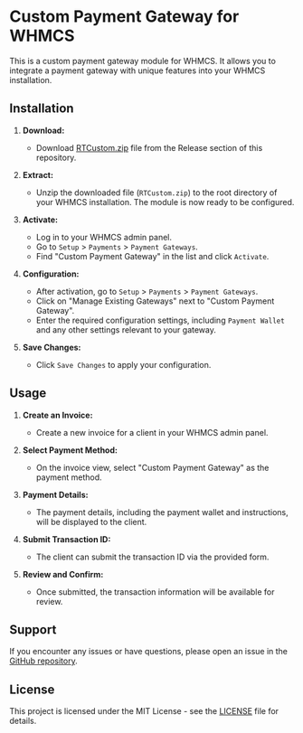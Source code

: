 # Custom Payment Gateway for WHMCS

This is a custom payment gateway module for WHMCS. It allows you to integrate a payment gateway with unique features into your WHMCS installation.

## Installation

1. **Download:**
   - Download [RTCustom.zip](https://github.com/rtraselbd/WHMCSCustomGateway/releases/download/v1.0.0/RTCustom.zip) file from the Release section of this repository.

2. **Extract:**
   - Unzip the downloaded file (`RTCustom.zip`) to the root directory of your WHMCS installation. The module is now ready to be configured.

3. **Activate:**
   - Log in to your WHMCS admin panel.
   - Go to `Setup` > `Payments` > `Payment Gateways`.
   - Find "Custom Payment Gateway" in the list and click `Activate`.

4. **Configuration:**
   - After activation, go to `Setup` > `Payments` > `Payment Gateways`.
   - Click on "Manage Existing Gateways" next to "Custom Payment Gateway".
   - Enter the required configuration settings, including `Payment Wallet` and any other settings relevant to your gateway.

5. **Save Changes:**
   - Click `Save Changes` to apply your configuration.

## Usage

1. **Create an Invoice:**
   - Create a new invoice for a client in your WHMCS admin panel.

2. **Select Payment Method:**
   - On the invoice view, select "Custom Payment Gateway" as the payment method.

3. **Payment Details:**
   - The payment details, including the payment wallet and instructions, will be displayed to the client.

4. **Submit Transaction ID:**
   - The client can submit the transaction ID via the provided form.

5. **Review and Confirm:**
   - Once submitted, the transaction information will be available for review.

## Support

If you encounter any issues or have questions, please open an issue in the [GitHub repository](https://github.com/rtraselbd/WHMCSCustomGateway/issues).

## License

This project is licensed under the MIT License - see the [LICENSE](LICENSE) file for details.
